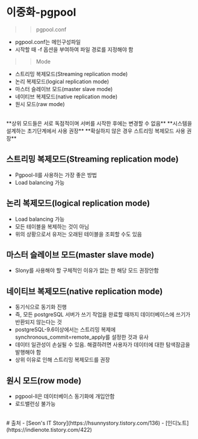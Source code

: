 # 이중화-pgpool

>> pgpool.conf
- pgpool.conf는 메인구성파일
- 시작할 때 -f 옵션을 부여하여 파일 경로를 지정해야 함

>> Mode
- 스트리밍 복제모드(Streaming replication mode)
- 논리 복제모드(logical replication mode)
- 마스터 슬레이브 모드(master slave mode)
- 네이티브 복제모드(native replication mode)
- 원시 모드(raw mode)  
<br/>
**상위 모드들은 서로 독점적이며 서버를 시작한 후에는 변경할 수 없음**  
**시스템을 설계하는 초기단계에서 사용 권장**  
**확실하지 않은 경우 스트리밍 복제모드 사용 권장**

## 스트리밍 복제모드(Streaming replication mode)
- Pgpool-ll를 사용하는 가장 좋은 방법
- Load balancing 가능

## 논리 복제모드(logical replication mode)
- Load balancing 가능
- 모든 테이블을 복제하는 것이 아님
- 위의 상황으로서 유저는 오래된 테이블을 조회할 수도 있음

## 마스터 슬레이브 모드(master slave mode)
- Slony를 사용해야 할 구체적인 이유가 없는 한 해당 모드 권장안함

## 네이티브 복제모드(native replication mode)
- 동기식으로 동기화 진행
- 즉, 모든 postgreSQL 서버가 쓰기 작업을 완료할 때까지 데이터베이스에 쓰기가 반환되지 않는다는 것
- postgreSQL-9.6이상에서는 스트리밍 복제에 synchronous_commit=remote_apply를 설정한 것과 유사
- 데이터 일관성이 손실될 수 있음. 해결하려면 사용자가 데이터에 대한 탐색잠금을 발행해야 함
- 상위 이유로 인해 스트리밍 복제모드를 권장

## 원시 모드(row mode)
- pgpool-ll은 데이터베이스 동기화에 개입안함
- 로드밸런싱 불가능

<br/>
# 출처
- [Seon's IT Story](https://hsunnystory.tistory.com/136)
- [인디노트](https://indienote.tistory.com/422)